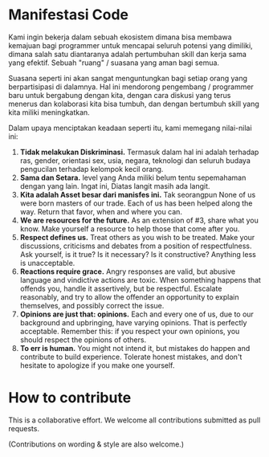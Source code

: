 Manifestasi Code
==================

Kami ingin bekerja dalam sebuah ekosistem dimana bisa membawa kemajuan bagi programmer untuk mencapai seluruh potensi yang dimiliki, dimana salah satu diantaranya adalah pertumbuhan skill dan kerja sama yang efektif. Sebuah "ruang" / suasana yang aman bagi semua.

Suasana seperti ini akan sangat menguntungkan bagi setiap orang yang berpartisipasi di dalamnya. Hal ini mendorong pengembang / programmer baru untuk bergabung dengan kita, dengan cara diskusi yang terus menerus dan kolaborasi kita bisa tumbuh, dan dengan bertumbuh skill yang kita miliki meningkatkan.

Dalam upaya menciptakan keadaan seperti itu, kami memegang nilai-nilai ini:

1. **Tidak melakukan Diskriminasi.** Termasuk dalam hal ini adalah terhadap ras, gender, orientasi sex, usia, negara, teknologi dan seluruh budaya pengucilan terhadap kelompok kecil orang.
2. **Sama dan Setara.** level yang Anda miliki belum tentu sepemahaman dengan yang lain. Ingat ini, Diatas langit masih ada langit.
3. **Kita adalah Asset besar dari manisfes ini.** Tak seorangpun None of us were born masters of our trade. Each of us has been helped along the way. Return that favor, when and where you can.
4. **We are resources for the future.** As an extension of #3, share what you know. Make yourself a resource to help those that come after you.
5. **Respect defines us.** Treat others as you wish to be treated. Make your discussions, criticisms and debates from a position of respectfulness. Ask yourself, is it true? Is it necessary? Is it constructive? Anything less is unacceptable.
6. **Reactions require grace.** Angry responses are valid, but abusive language and vindictive actions are toxic. When something happens that offends you, handle it assertively, but be respectful. Escalate reasonably, and try to allow the offender an opportunity to explain themselves, and possibly correct the issue.
7. **Opinions are just that: opinions.** Each and every one of us, due to our background and upbringing, have varying opinions. That is perfectly acceptable. Remember this: if you respect your own opinions, you should respect the opinions of others.
8. **To err is human.** You might not intend it, but mistakes do happen and contribute to build experience. Tolerate honest mistakes, and don't hesitate to apologize if you make one yourself.

How to contribute
=================

This is a collaborative effort. We welcome all contributions submitted as pull requests.

(Contributions on wording & style are also welcome.)
